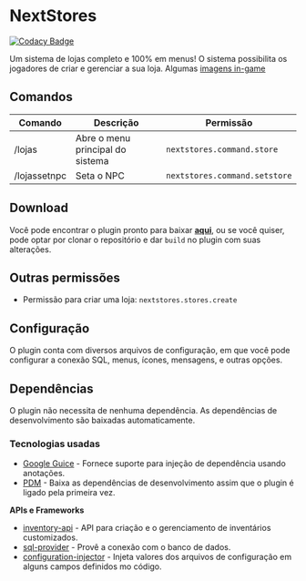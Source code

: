 # NextStores

[![Codacy Badge](https://api.codacy.com/project/badge/Grade/93f33d10a033448c88c93e07f0bb7a32)](https://app.codacy.com/gh/NextPlugins/NextStores?utm_source=github.com&utm_medium=referral&utm_content=NextPlugins/NextStores&utm_campaign=Badge_Grade_Settings)

Um sistema de lojas completo e 100% em menus! O sistema possibilita os jogadores de criar e gerenciar a sua loja. Algumas [imagens in-game](https://imgur.com/a/DWBdfjb)

## Comandos
|Comando               |Descrição           |Permissão             |
|----------------------|--------------------|----------------------|
|/lojas                |Abre o menu principal do sistema|`nextstores.command.store`|
|/lojassetnpc         |Seta o NPC          |`nextstores.command.setstore`|

## Download

Você pode encontrar o plugin pronto para baixar [**aqui**](https://github.com/NextPlugins/NextStores/releases), ou se você quiser, pode optar por clonar o repositório e dar
`build` no plugin com suas alterações.

## Outras permissões

- Permissão para criar uma loja: `nextstores.stores.create`

## Configuração
O plugin conta com diversos arquivos de configuração, em que você pode configurar a conexão SQL, menus, ícones, mensagens, e outras opções.

## Dependências
O plugin não necessita de nenhuma dependência. As dependências de desenvolvimento são baixadas automaticamente.

### Tecnologias usadas
-   [Google Guice](https://github.com/google/guice) - Fornece suporte para injeção de dependência usando anotações.
-   [PDM](https://github.com/knightzmc/pdm) - Baixa as dependências de desenvolvimento assim que o plugin é ligado pela primeira vez.

**APIs e Frameworks**

-   [inventory-api](https://github.com/HenryFabio/inventory-api) - API para criação e o gerenciamento de inventários customizados.
-   [sql-provider](https://github.com/henryfabio/sql-provider) - Provê a conexão com o banco de dados.
-   [configuration-injector](https://github.com/HenryFabio/configuration-injector) - Injeta valores dos arquivos de configuração em alguns campos definidos mo código.
